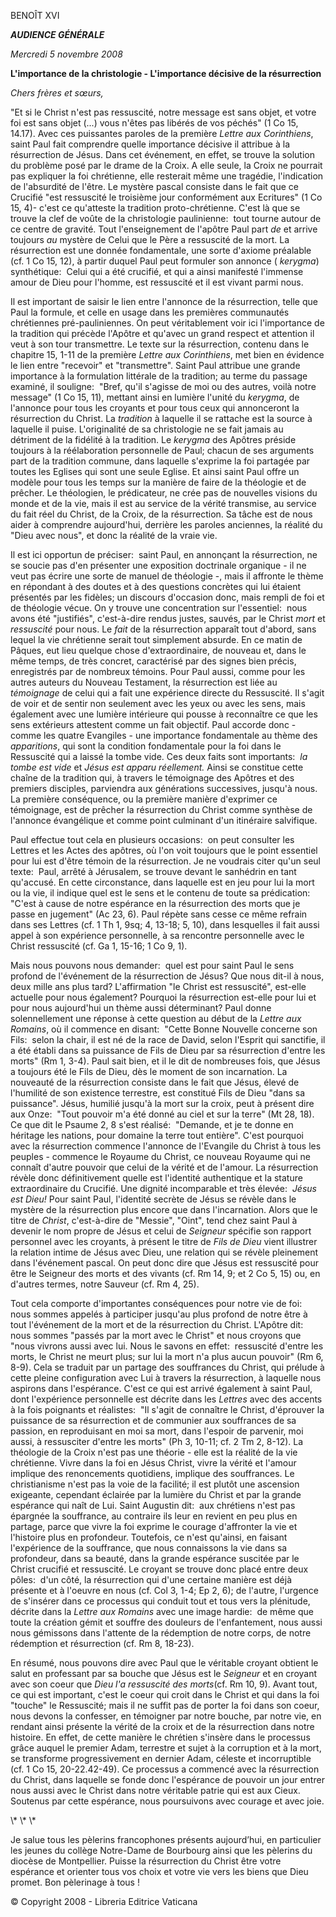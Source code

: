 BENOÎT XVI

***AUDIENCE GÉNÉRALE***

*Mercredi 5 novembre 2008*

**L'importance de la christologie - L'importance décisive de la résurrection**

*Chers frères et sœurs,*

"Et si le Christ n'est pas ressuscité, notre message est sans objet, et votre foi est sans objet (...) vous n'êtes pas libérés de vos péchés" (1 Co 15, 14.17). Avec ces puissantes paroles de la première *Lettre aux Corinthiens*, saint Paul fait comprendre quelle importance décisive il attribue à la résurrection de Jésus. Dans cet événement, en effet, se trouve la solution du problème posé par le drame de la Croix. A elle seule, la Croix ne pourrait pas expliquer la foi chrétienne, elle resterait même une tragédie, l'indication de l'absurdité de l'être. Le mystère pascal consiste dans le fait que ce Crucifié "est ressuscité le troisième jour conformément aux Ecritures" (1 Co 15, 4)- c'est ce qu'atteste la tradition proto-chrétienne. C'est là que se trouve la clef de voûte de la christologie paulinienne:  tout tourne autour de ce centre de gravité. Tout l'enseignement de l'apôtre Paul part *de* et arrive toujours *au* mystère de Celui que le Père a ressuscité de la mort. La résurrection est une donnée fondamentale, une sorte d'axiome préalable (cf. 1 Co 15, 12), à partir duquel Paul peut formuler son annonce ( *kerygma*) synthétique:  Celui qui a été crucifié, et qui a ainsi manifesté l'immense amour de Dieu pour l'homme, est ressuscité et il est vivant parmi nous.

Il est important de saisir le lien entre l'annonce de la résurrection, telle que Paul la formule, et celle en usage dans les premières communautés chrétiennes pré-pauliniennes. On peut véritablement voir ici l'importance de la tradition qui précède l'Apôtre et qu'avec un grand respect et attention il veut à son tour transmettre. Le texte sur la résurrection, contenu dans le chapitre 15, 1-11 de la première *Lettre aux Corinthiens*, met bien en évidence le lien entre "recevoir" et "transmettre". Saint Paul attribue une grande importance à la formulation littérale de la tradition; au terme du passage examiné, il souligne:  "Bref, qu'il s'agisse de moi ou des autres, voilà notre message" (1 Co 15, 11), mettant ainsi en lumière l'unité du *kerygma*, de l'annonce pour tous les croyants et pour tous ceux qui annonceront la résurrection du Christ. La *tradition* à laquelle il se rattache est la source à laquelle il puise. L'originalité de sa christologie ne se fait jamais au détriment de la fidélité à la tradition. Le *kerygma* des Apôtres préside toujours à la réélaboration personnelle de Paul; chacun de ses arguments part de la tradition commune, dans laquelle s'exprime la foi partagée par toutes les Eglises qui sont une seule Eglise. Et ainsi saint Paul offre un modèle pour tous les temps sur la manière de faire de la théologie et de prêcher. Le théologien, le prédicateur, ne crée pas de nouvelles visions du monde et de la vie, mais il est au service de la vérité transmise, au service du fait réel du Christ, de la Croix, de la résurrection. Sa tâche est de nous aider à comprendre aujourd'hui, derrière les paroles anciennes, la réalité du "Dieu avec nous", et donc la réalité de la vraie vie.

Il est ici opportun de préciser:  saint Paul, en annonçant la résurrection, ne se soucie pas d'en présenter une exposition doctrinale organique - il ne veut pas écrire une sorte de manuel de théologie -, mais il affronte le thème en répondant à des doutes et à des questions concrètes qui lui étaient présentés par les fidèles; un discours d'occasion donc, mais rempli de foi et de théologie vécue. On y trouve une concentration sur l'essentiel:  nous avons été "justifiés", c'est-à-dire rendus justes, sauvés, par le Christ *mort* et *ressuscité* pour nous. Le *fait* de la résurrection apparaît tout d'abord, sans lequel la vie chrétienne serait tout simplement absurde. En ce matin de Pâques, eut lieu quelque chose d'extraordinaire, de nouveau et, dans le même temps, de très concret, caractérisé par des signes bien précis, enregistrés par de nombreux témoins. Pour Paul aussi, comme pour les autres auteurs du Nouveau Testament, la résurrection est liée au *témoignage* de celui qui a fait une expérience directe du Ressuscité. Il s'agit de voir et de sentir non seulement avec les yeux ou avec les sens, mais également avec une lumière intérieure qui pousse à reconnaître ce que les sens extérieurs attestent comme un fait objectif. Paul accorde donc - comme les quatre Evangiles - une importance fondamentale au thème des *apparitions*, qui sont la condition fondamentale pour la foi dans le Ressuscité qui a laissé la tombe vide. Ces deux faits sont importants:  *la tombe est vide* et *Jésus est apparu réellement.* Ainsi se constitue cette chaîne de la tradition qui, à travers le témoignage des Apôtres et des premiers disciples, parviendra aux générations successives, jusqu'à nous. La première conséquence, ou la première manière d'exprimer ce témoignage, est de prêcher la résurrection du Christ comme synthèse de l'annonce évangélique et comme point culminant d'un itinéraire salvifique.

Paul effectue tout cela en plusieurs occasions:  on peut consulter les Lettres et les Actes des apôtres, où l'on voit toujours que le point essentiel pour lui est d'être témoin de la résurrection. Je ne voudrais citer qu'un seul texte:  Paul, arrêté à Jérusalem, se trouve devant le sanhédrin en tant qu'accusé. En cette circonstance, dans laquelle est en jeu pour lui la mort ou la vie, il indique quel est le sens et le contenu de toute sa prédication:  "C'est à cause de notre espérance en la résurrection des morts que je passe en jugement" (Ac 23, 6). Paul répète sans cesse ce même refrain dans ses Lettres (cf. 1 Th 1, 9sq; 4, 13-18; 5, 10), dans lesquelles il fait aussi appel à son expérience personnelle, à sa rencontre personnelle avec le Christ ressuscité (cf. Ga 1, 15-16; 1 Co 9, 1).

Mais nous pouvons nous demander:  quel est pour saint Paul le sens profond de l'événement de la résurrection de Jésus? Que nous dit-il à nous, deux mille ans plus tard? L'affirmation "le Christ est ressuscité", est-elle actuelle pour nous également? Pourquoi la résurrection est-elle pour lui et pour nous aujourd'hui un thème aussi déterminant? Paul donne solennellement une réponse à cette question au début de la *Lettre aux Romains*, où il commence en disant:  "Cette Bonne Nouvelle concerne son Fils:  selon la chair, il est né de la race de David, selon l'Esprit qui sanctifie, il a été établi dans sa puissance de Fils de Dieu par sa résurrection d'entre les morts" (Rm 1, 3-4). Paul sait bien, et il le dit de nombreuses fois, que Jésus a toujours été le Fils de Dieu, dès le moment de son incarnation. La nouveauté de la résurrection consiste dans le fait que Jésus, élevé de l'humilité de son existence terrestre, est constitué Fils de Dieu "dans sa puissance". Jésus, humilié jusqu'à la mort sur la croix, peut à présent dire aux Onze:  "Tout pouvoir m'a été donné au ciel et sur la terre" (Mt 28, 18). Ce que dit le Psaume 2, 8 s'est réalisé:  "Demande, et je te donne en héritage les nations, pour domaine la terre tout entière". C'est pourquoi avec la résurrection commence l'annonce de l'Evangile du Christ à tous les peuples - commence le Royaume du Christ, ce nouveau Royaume qui ne connaît d'autre pouvoir que celui de la vérité et de l'amour. La résurrection révèle donc définitivement quelle est l'identité authentique et la stature extraordinaire du Crucifié. Une dignité incomparable et très élevée:  *Jésus est Dieu!* Pour saint Paul, l'identité secrète de Jésus se révèle dans le mystère de la résurrection plus encore que dans l'incarnation. Alors que le titre de *Christ*, c'est-à-dire de "Messie", "Oint", tend chez saint Paul à devenir le nom propre de Jésus et celui de *Seigneur* spécifie son rapport personnel avec les croyants, à présent le titre de *Fils de Dieu* vient illustrer la relation intime de Jésus avec Dieu, une relation qui se révèle pleinement dans l'événement pascal. On peut donc dire que Jésus est ressuscité pour être le Seigneur des morts et des vivants (cf. Rm 14, 9; et 2 Co 5, 15) ou, en d'autres termes, notre Sauveur (cf. Rm 4, 25).

Tout cela comporte d'importantes conséquences pour notre vie de foi:  nous sommes appelés à participer jusqu'au plus profond de notre être à tout l'événement de la mort et de la résurrection du Christ. L'Apôtre dit:  nous sommes "passés par la mort avec le Christ" et nous croyons que "nous vivrons aussi avec lui. Nous le savons en effet:  ressuscité d'entre les morts, le Christ ne meurt plus; sur lui la mort n'a plus aucun pouvoir" (Rm 6, 8-9). Cela se traduit par un partage des souffrances du Christ, qui prélude à cette pleine configuration avec Lui à travers la résurrection, à laquelle nous aspirons dans l'espérance. C'est ce qui est arrivé également à saint Paul, dont l'expérience personnelle est décrite dans les *Lettres* avec des accents à la fois poignants et réalistes:  "Il s'agit de connaître le Christ, d'éprouver la puissance de sa résurrection et de communier aux souffrances de sa passion, en reproduisant en moi sa mort, dans l'espoir de parvenir, moi aussi, à ressusciter d'entre les morts" (Ph 3, 10-11; cf. 2 Tm 2, 8-12). La théologie de la Croix n'est pas une théorie - elle est la réalité de la vie chrétienne. Vivre dans la foi en Jésus Christ, vivre la vérité et l'amour implique des renoncements quotidiens, implique des souffrances. Le christianisme n'est pas la voie de la facilité; il est plutôt une ascension exigeante, cependant éclairée par la lumière du Christ et par la grande espérance qui naît de Lui. Saint Augustin dit:  aux chrétiens n'est pas épargnée la souffrance, au contraire ils leur en revient en peu plus en partage, parce que vivre la foi exprime le courage d'affronter la vie et l'histoire plus en profondeur. Toutefois, ce n'est qu'ainsi, en faisant l'expérience de la souffrance, que nous connaissons la vie dans sa profondeur, dans sa beauté, dans la grande espérance suscitée par le Christ crucifié et ressuscité. Le croyant se trouve donc placé entre deux pôles:  d'un côté, la résurrection qui d'une certaine manière est déjà présente et à l'oeuvre en nous (cf. Col 3, 1-4; Ep 2, 6); de l'autre, l'urgence de s'insérer dans ce processus qui conduit tout et tous vers la plénitude, décrite dans la *Lettre aux Romains* avec une image hardie:  de même que toute la création gémit et souffre des douleurs de l'enfantement, nous aussi nous gémissons dans l'attente de la rédemption de notre corps, de notre rédemption et résurrection (cf. Rm 8, 18-23).

En résumé, nous pouvons dire avec Paul que le véritable croyant obtient le salut en professant par sa bouche que Jésus est le *Seigneur* et en croyant avec son coeur que *Dieu l'a ressuscité des morts*(cf. Rm 10, 9). Avant tout, ce qui est important, c'est le coeur qui croit dans le Christ et qui dans la foi "touche" le Ressuscité; mais il ne suffit pas de porter la foi dans son coeur, nous devons la confesser, en témoigner par notre bouche, par notre vie, en rendant ainsi présente la vérité de la croix et de la résurrection dans notre histoire. En effet, de cette manière le chrétien s'insère dans le processus grâce auquel le premier Adam, terrestre et sujet à la corruption et à la mort, se transforme progressivement en dernier Adam, céleste et incorruptible (cf. 1 Co 15, 20-22.42-49). Ce processus a commencé avec la résurrection du Christ, dans laquelle se fonde donc l'espérance de pouvoir un jour entrer nous aussi avec le Christ dans notre véritable patrie qui est aux Cieux. Soutenus par cette espérance, nous poursuivons avec courage et avec joie.

\\* \\* \\*

Je salue tous les pèlerins francophones présents aujourd’hui, en particulier les jeunes du collège Notre-Dame de Bourbourg ainsi que les pèlerins du diocèse de Montpellier. Puisse la résurrection du Christ être votre espérance et orienter tous vos choix et votre vie vers les biens que Dieu promet. Bon pèlerinage à tous !

© Copyright 2008 - Libreria Editrice Vaticana